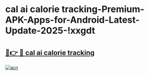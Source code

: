 # cal ai calorie tracking-Premium-APK-Apps-for-Android-Latest-Update-2025-!xxgdt

# <h2><a href="https://googleone.com">🔗👉 🔴 cal ai calorie tracking</a></h2>

[![acn](https://github.com/user-attachments/assets/0f9c940e-d8b0-45ae-aac7-cd30a18b3e1c)](https://googleone.com)

